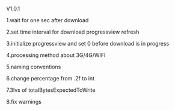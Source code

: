 V1.0.1

1.wait for one sec after download

2.set time interval for download progressview refresh

3.initialize progressview and set 0  before download is in progress

4.processing method about 3G/4G/WIFI

5.naming conventions

6.change percentage from   .2f to int

7.3lvs of totalBytesExpectedToWrite

8.fix warnings
